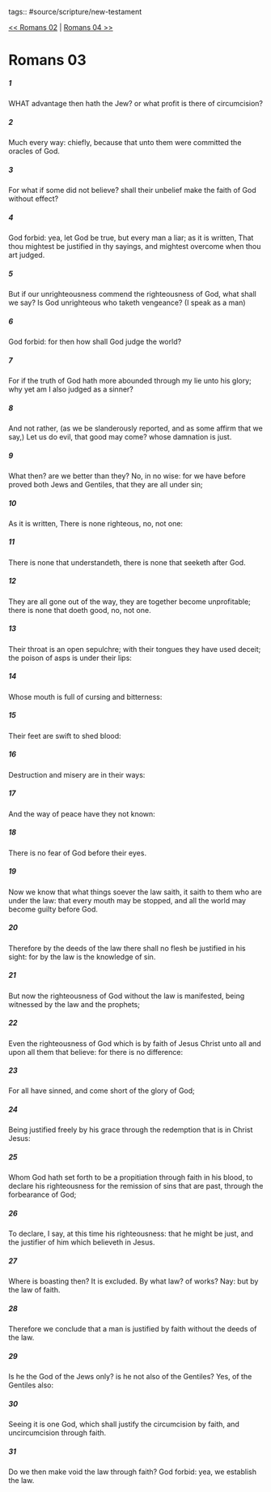 tags:: #source/scripture/new-testament

[<< Romans 02](/New_Testament/06_Romans/Romans_02.md) | [Romans 04 >>](/New_Testament/06_Romans/Romans_04.md)

# Romans 03

##### 1

WHAT advantage then hath the Jew? or what profit is there of circumcision?

##### 2

Much every way: chiefly, because that unto them were committed the oracles of God.

##### 3

For what if some did not believe? shall their unbelief make the faith of God without effect?

##### 4

God forbid: yea, let God be true, but every man a liar; as it is written, That thou mightest be justified in thy sayings, and mightest overcome when thou art judged.

##### 5

But if our unrighteousness commend the righteousness of God, what shall we say? Is God unrighteous who taketh vengeance? (I speak as a man)

##### 6

God forbid: for then how shall God judge the world?

##### 7

For if the truth of God hath more abounded through my lie unto his glory; why yet am I also judged as a sinner?

##### 8

And not rather, (as we be slanderously reported, and as some affirm that we say,) Let us do evil, that good may come? whose damnation is just.

##### 9

What then? are we better than they? No, in no wise: for we have before proved both Jews and Gentiles, that they are all under sin;

##### 10

As it is written, There is none righteous, no, not one:

##### 11

There is none that understandeth, there is none that seeketh after God.

##### 12

They are all gone out of the way, they are together become unprofitable; there is none that doeth good, no, not one.

##### 13

Their throat is an open sepulchre; with their tongues they have used deceit; the poison of asps is under their lips:

##### 14

Whose mouth is full of cursing and bitterness:

##### 15

Their feet are swift to shed blood:

##### 16

Destruction and misery are in their ways:

##### 17

And the way of peace have they not known:

##### 18

There is no fear of God before their eyes.

##### 19

Now we know that what things soever the law saith, it saith to them who are under the law: that every mouth may be stopped, and all the world may become guilty before God.

##### 20

Therefore by the deeds of the law there shall no flesh be justified in his sight: for by the law is the knowledge of sin.

##### 21

But now the righteousness of God without the law is manifested, being witnessed by the law and the prophets;

##### 22

Even the righteousness of God which is by faith of Jesus Christ unto all and upon all them that believe: for there is no difference:

##### 23

For all have sinned, and come short of the glory of God;

##### 24

Being justified freely by his grace through the redemption that is in Christ Jesus:

##### 25

Whom God hath set forth to be a propitiation through faith in his blood, to declare his righteousness for the remission of sins that are past, through the forbearance of God;

##### 26

To declare, I say, at this time his righteousness: that he might be just, and the justifier of him which believeth in Jesus.

##### 27

Where is boasting then? It is excluded. By what law? of works? Nay: but by the law of faith.

##### 28

Therefore we conclude that a man is justified by faith without the deeds of the law.

##### 29

Is he the God of the Jews only? is he not also of the Gentiles? Yes, of the Gentiles also:

##### 30

Seeing it is one God, which shall justify the circumcision by faith, and uncircumcision through faith.

##### 31

Do we then make void the law through faith? God forbid: yea, we establish the law.
